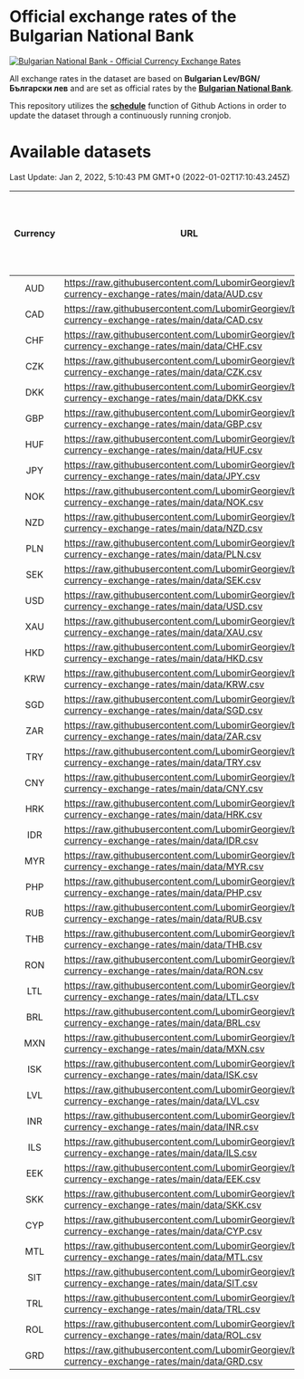 # Official exchange rates of the Bulgarian National Bank

[![Bulgarian National Bank - Official Currency Exchange Rates](https://github.com/LubomirGeorgiev/bnb-currency-exchange-rates/actions/workflows/update-rates.yml/badge.svg?branch=main)](https://github.com/LubomirGeorgiev/bnb-currency-exchange-rates/actions/workflows/update-rates.yml)

All exchange rates in the dataset are based on **Bulgarian Lev/BGN/Български лев** and are set as official rates by the [**Bulgarian National Bank**](https://www.bnb.bg/Statistics/StExternalSector/StExchangeRates/StERForeignCurrencies/index.htm?toLang=_EN).

This repository utilizes the [**schedule**](https://docs.github.com/en/actions/reference/events-that-trigger-workflows) function of Github Actions in order to update the dataset through a continuously running cronjob.

# Available datasets

<!-- START LINKS (DO NOT EVER FU*ING DELETE THIS COMMENT FOR THE LOVE OF YOUR LIFE!!! IF YOU ARE CURIOS HOW IT WORKS, YOU CAN HAVE A LOOK AT ./src/updateReadme.ts) -->

Last Update: Jan 2, 2022, 5:10:43 PM GMT+0 (2022-01-02T17:10:43.245Z)

| Currency | URL                                                                                             | Number of records | Number of missing days that were filled in |
| :------: | ----------------------------------------------------------------------------------------------- | :---------------: | :----------------------------------------: |
|   AUD    | https://raw.githubusercontent.com/LubomirGeorgiev/bnb-currency-exchange-rates/main/data/AUD.csv |       8002        |                    2471                    |
|   CAD    | https://raw.githubusercontent.com/LubomirGeorgiev/bnb-currency-exchange-rates/main/data/CAD.csv |       8002        |                    2471                    |
|   CHF    | https://raw.githubusercontent.com/LubomirGeorgiev/bnb-currency-exchange-rates/main/data/CHF.csv |       8002        |                    2471                    |
|   CZK    | https://raw.githubusercontent.com/LubomirGeorgiev/bnb-currency-exchange-rates/main/data/CZK.csv |       8002        |                    2471                    |
|   DKK    | https://raw.githubusercontent.com/LubomirGeorgiev/bnb-currency-exchange-rates/main/data/DKK.csv |       8002        |                    2471                    |
|   GBP    | https://raw.githubusercontent.com/LubomirGeorgiev/bnb-currency-exchange-rates/main/data/GBP.csv |       8002        |                    2471                    |
|   HUF    | https://raw.githubusercontent.com/LubomirGeorgiev/bnb-currency-exchange-rates/main/data/HUF.csv |       8002        |                    2471                    |
|   JPY    | https://raw.githubusercontent.com/LubomirGeorgiev/bnb-currency-exchange-rates/main/data/JPY.csv |       8002        |                    2471                    |
|   NOK    | https://raw.githubusercontent.com/LubomirGeorgiev/bnb-currency-exchange-rates/main/data/NOK.csv |       8002        |                    2471                    |
|   NZD    | https://raw.githubusercontent.com/LubomirGeorgiev/bnb-currency-exchange-rates/main/data/NZD.csv |       8002        |                    2471                    |
|   PLN    | https://raw.githubusercontent.com/LubomirGeorgiev/bnb-currency-exchange-rates/main/data/PLN.csv |       8002        |                    2471                    |
|   SEK    | https://raw.githubusercontent.com/LubomirGeorgiev/bnb-currency-exchange-rates/main/data/SEK.csv |       8002        |                    2471                    |
|   USD    | https://raw.githubusercontent.com/LubomirGeorgiev/bnb-currency-exchange-rates/main/data/USD.csv |       8002        |                    2471                    |
|   XAU    | https://raw.githubusercontent.com/LubomirGeorgiev/bnb-currency-exchange-rates/main/data/XAU.csv |       8002        |                    2473                    |
|   HKD    | https://raw.githubusercontent.com/LubomirGeorgiev/bnb-currency-exchange-rates/main/data/HKD.csv |       7700        |                    2380                    |
|   KRW    | https://raw.githubusercontent.com/LubomirGeorgiev/bnb-currency-exchange-rates/main/data/KRW.csv |       7700        |                    2380                    |
|   SGD    | https://raw.githubusercontent.com/LubomirGeorgiev/bnb-currency-exchange-rates/main/data/SGD.csv |       7700        |                    2380                    |
|   ZAR    | https://raw.githubusercontent.com/LubomirGeorgiev/bnb-currency-exchange-rates/main/data/ZAR.csv |       7700        |                    2380                    |
|   TRY    | https://raw.githubusercontent.com/LubomirGeorgiev/bnb-currency-exchange-rates/main/data/TRY.csv |       6184        |                    1912                    |
|   CNY    | https://raw.githubusercontent.com/LubomirGeorgiev/bnb-currency-exchange-rates/main/data/CNY.csv |       6064        |                    1876                    |
|   HRK    | https://raw.githubusercontent.com/LubomirGeorgiev/bnb-currency-exchange-rates/main/data/HRK.csv |       6064        |                    1876                    |
|   IDR    | https://raw.githubusercontent.com/LubomirGeorgiev/bnb-currency-exchange-rates/main/data/IDR.csv |       6064        |                    1876                    |
|   MYR    | https://raw.githubusercontent.com/LubomirGeorgiev/bnb-currency-exchange-rates/main/data/MYR.csv |       6064        |                    1876                    |
|   PHP    | https://raw.githubusercontent.com/LubomirGeorgiev/bnb-currency-exchange-rates/main/data/PHP.csv |       6064        |                    1876                    |
|   RUB    | https://raw.githubusercontent.com/LubomirGeorgiev/bnb-currency-exchange-rates/main/data/RUB.csv |       6064        |                    1876                    |
|   THB    | https://raw.githubusercontent.com/LubomirGeorgiev/bnb-currency-exchange-rates/main/data/THB.csv |       6064        |                    1876                    |
|   RON    | https://raw.githubusercontent.com/LubomirGeorgiev/bnb-currency-exchange-rates/main/data/RON.csv |       6005        |                    1858                    |
|   LTL    | https://raw.githubusercontent.com/LubomirGeorgiev/bnb-currency-exchange-rates/main/data/LTL.csv |       5151        |                    1580                    |
|   BRL    | https://raw.githubusercontent.com/LubomirGeorgiev/bnb-currency-exchange-rates/main/data/BRL.csv |       5094        |                    1579                    |
|   MXN    | https://raw.githubusercontent.com/LubomirGeorgiev/bnb-currency-exchange-rates/main/data/MXN.csv |       5094        |                    1579                    |
|   ISK    | https://raw.githubusercontent.com/LubomirGeorgiev/bnb-currency-exchange-rates/main/data/ISK.csv |       5000        |                    1547                    |
|   LVL    | https://raw.githubusercontent.com/LubomirGeorgiev/bnb-currency-exchange-rates/main/data/LVL.csv |       4788        |                    1468                    |
|   INR    | https://raw.githubusercontent.com/LubomirGeorgiev/bnb-currency-exchange-rates/main/data/INR.csv |       4727        |                    1465                    |
|   ILS    | https://raw.githubusercontent.com/LubomirGeorgiev/bnb-currency-exchange-rates/main/data/ILS.csv |       4003        |                    1246                    |
|   EEK    | https://raw.githubusercontent.com/LubomirGeorgiev/bnb-currency-exchange-rates/main/data/EEK.csv |       3996        |                    1222                    |
|   SKK    | https://raw.githubusercontent.com/LubomirGeorgiev/bnb-currency-exchange-rates/main/data/SKK.csv |       2968        |                    910                     |
|   CYP    | https://raw.githubusercontent.com/LubomirGeorgiev/bnb-currency-exchange-rates/main/data/CYP.csv |       2904        |                    888                     |
|   MTL    | https://raw.githubusercontent.com/LubomirGeorgiev/bnb-currency-exchange-rates/main/data/MTL.csv |       2602        |                    797                     |
|   SIT    | https://raw.githubusercontent.com/LubomirGeorgiev/bnb-currency-exchange-rates/main/data/SIT.csv |       2540        |                    776                     |
|   TRL    | https://raw.githubusercontent.com/LubomirGeorgiev/bnb-currency-exchange-rates/main/data/TRL.csv |       1816        |                    557                     |
|   ROL    | https://raw.githubusercontent.com/LubomirGeorgiev/bnb-currency-exchange-rates/main/data/ROL.csv |       1695        |                    522                     |
|   GRD    | https://raw.githubusercontent.com/LubomirGeorgiev/bnb-currency-exchange-rates/main/data/GRD.csv |        357        |                    105                     |

<!-- END LINKS (DO NOT EVER FU*ING DELETE THIS COMMENT FOR THE LOVE OF YOUR LIFE!!! IF YOU ARE CURIOS HOW IT WORKS, YOU CAN HAVE A LOOK AT ./src/updateReadme.ts) -->
